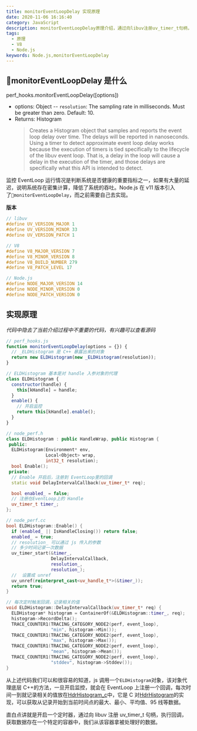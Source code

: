 ```yaml
---
title: monitorEventLoopDelay 实现原理
date: 2020-11-06 16:16:40
category: JavaScript
description: monitorEventLoopDelay原理介绍，通过向libuv注册uv_timer_t句柄，定时触发回调事件
tags:
  - 原理
  - V8
  - Node.js
keywords: Node.js,monitorEventLoopDelay
---
```


## monitorEventLoopDelay 是什么

perf_hooks.monitorEventLoopDelay([options])

- options: Object
  -- `resolution`: The sampling rate in milliseconds. Must be greater than zero. Default: 10.
- Returns: Histogram
  > Creates a Histogram object that samples and reports the event loop delay over time. The delays will be reported in nanoseconds.
  > Using a timer to detect approximate event loop delay works because the execution of timers is tied specifically to the lifecycle of the libuv event loop. That is, a delay in the loop will cause a delay in the execution of the timer, and those delays are specifically what this API is intended to detect.

监控 EventLoop 运行情况是判断系统是否健康的重要指标之一，如果有大量的延迟，说明系统存在密集计算，降低了系统的吞吐。Node.js 在 v11 版本引入了`monitorEventLoopDelay`，而之前需要自己去实现。

<!-- monitorEventLoopDelay 的功能介绍 -->

<!-- more -->

**版本**

```c++
// libuv
#define UV_VERSION_MAJOR 1
#define UV_VERSION_MINOR 33
#define UV_VERSION_PATCH 1

// V8
#define V8_MAJOR_VERSION 7
#define V8_MINOR_VERSION 8
#define V8_BUILD_NUMBER 279
#define V8_PATCH_LEVEL 17

// Node.js
#define NODE_MAJOR_VERSION 14
#define NODE_MINOR_VERSION 0
#define NODE_PATCH_VERSION 0
```

## 实现原理

_代码中隐去了当前介绍过程中不重要的代码，有兴趣可以查看源码_

```javascript
// perf_hooks.js
function monitorEventLoopDelay(options = {}) {
  // _ELDHistogram 是 C++ 暴露出来的对象
  return new ELDHistogram(new _ELDHistogram(resolution));
}

// ELDHistogram 基本是对 handle 入参对象的代理
class ELDHistogram {
  constructor(handle) {
    this[kHandle] = handle;
  }
  enable() {
    // 开启监控
    return this[kHandle].enable();
  }
}
```

```c++
// node_perf.h
class ELDHistogram : public HandleWrap, public Histogram {
 public:
  ELDHistogram(Environment* env,
               Local<Object> wrap,
               int32_t resolution);
  bool Enable();
 private:
  // Enable 开启后，注册到 EventLoop里的回调
  static void DelayIntervalCallback(uv_timer_t* req);

  bool enabled_ = false;
  // 注册在EventLoop上的 Handle
  uv_timer_t timer_;
};

// node_perf.cc
bool ELDHistogram::Enable() {
  if (enabled_ || IsHandleClosing()) return false;
  enabled_ = true;
  // resolution_ 可以通过 js 传入的参数
  // 多少时间记录一次数据
  uv_timer_start(&timer_,
                 DelayIntervalCallback,
                 resolution_,
                 resolution_);
  //  设置成 unref
  uv_unref(reinterpret_cast<uv_handle_t*>(&timer_));
  return true;
}

// 每次定时触发回调，记录相关的值
void ELDHistogram::DelayIntervalCallback(uv_timer_t* req) {
  ELDHistogram* histogram = ContainerOf(&ELDHistogram::timer_, req);
  histogram->RecordDelta();
  TRACE_COUNTER1(TRACING_CATEGORY_NODE2(perf, event_loop),
                 "min", histogram->Min());
  TRACE_COUNTER1(TRACING_CATEGORY_NODE2(perf, event_loop),
                 "max", histogram->Max());
  TRACE_COUNTER1(TRACING_CATEGORY_NODE2(perf, event_loop),
                 "mean", histogram->Mean());
  TRACE_COUNTER1(TRACING_CATEGORY_NODE2(perf, event_loop),
                 "stddev", histogram->Stddev());
}
```

从上述代码我们可以和很容易的知道，js 调用一个`ELDHistogram`对象，该对象代理底层 C++的方法，一旦开启监控，就会在 EventLoop 上注册一个回调，每次时间一到就记录相关的值放在[HdrHistogram_c](https://github.com/HdrHistogram/HdrHistogram_c)中，它是 C 对[HdrHistogram](https://github.com/HdrHistogram/HdrHistogram)的实现，可以获取从记录开始到当前时间点的最大、最小、平均值、95 线等数据。

直白点讲就是开启一个定时器，通过向 libuv 注册 uv_timer_t 句柄，执行回调，获取数据存在一个特定的容器中，我们从该容器拿被处理好的数据。
